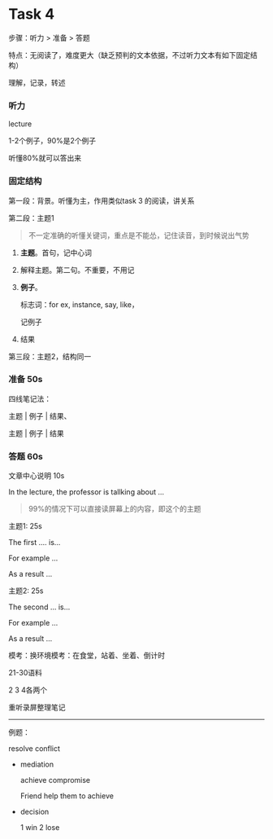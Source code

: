 # Task 4

步骤：听力 > 准备 > 答题

特点：无阅读了，难度更大（缺乏预判的文本依据，不过听力文本有如下固定结构）

理解，记录，转述

### 听力

lecture

1-2个例子，90%是2个例子

听懂80%就可以答出来



### 固定结构

第一段：背景。听懂为主，作用类似task 3 的阅读，讲关系

第二段：主题1

> 不一定准确的听懂关键词，重点是不能怂，记住读音，到时候说出气势

1. **主题**。首句，记中心词

2. 解释主题。第二句。不重要，不用记

3. **例子**。

   标志词：for ex, instance, say, like，

   记例子

4. 结果

第三段：主题2，结构同一



### 准备 50s

四线笔记法：

主题 | 例子 | 结果、

主题 | 例子 | 结果



### 答题 60s

文章中心说明 10s

In the lecture, the professor is tallking about ...

> 99%的情况下可以直接读屏幕上的内容，即这个的主题

主题1: 25s

The first .… is...

For example ...

As a result ...

主题2: 25s

The second ... is...

For example ...

As a result ...



模考：换环境模考：在食堂，站着、坐着、倒计时



21-30语料

2 3 4各两个

重听录屏整理笔记



---

例题：

resolve conflict

- mediation 

  achieve compromise

  Friend help them to achieve 

- decision

  1 win 2 lose
